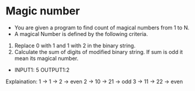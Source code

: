 # Magic number

- You are given a program to find count of magical numbers from 1 to N.
- A magical Number is defined by the following criteria.

1. Replace 0 with 1 and 1 with 2 in the binary string.
2. Calculate the sum of digits of modified binary string. If sum is odd it mean its magical number.

- INPUT1: 5 OUTPUT1:2

Explaination:
1 -> 1 -> 2 -> even
2 -> 10 -> 21 -> odd
3 -> 11 -> 22 -> even

